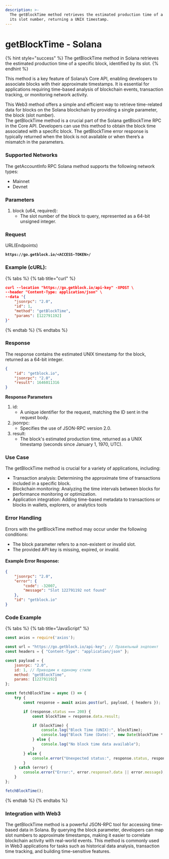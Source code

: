 ```yaml
---
description: >-
  The getBlockTime method retrieves the estimated production time of a block by
  its slot number, returning a UNIX timestamp.
---
```


# getBlockTime - Solana

{% hint style="success" %}
The getBlockTime method in Solana retrieves the estimated production time of a specific block, identified by its slot.&#x20;
{% endhint %}

This method is a key feature of Solana’s Core API, enabling developers to associate blocks with their approximate timestamps. It is essential for applications requiring time-based analysis of blockchain events, transaction tracking, or monitoring network activity.

This Web3 method offers a simple and efficient way to retrieve time-related data for blocks on the Solana blockchain by providing a single parameter, the block (slot number).\
The getBlockTime method is a crucial part of the Solana getBlockTime RPC in the Core API. Developers can use this method to obtain the block time associated with a specific block. The getBlockTime error response is typically returned when the block is not available or when there’s a mismatch in the parameters.

### **Supported Networks**

The getAccountInfo RPC Solana method supports the following network types:

* Mainnet
* Devnet

### Parameters

1. block (u64, required):
   * The slot number of the block to query, represented as a 64-bit unsigned integer.

### Request

URL(Endpoints)

<pre class="language-json" data-full-width="false"><code class="lang-json"><strong>https://go.getblock.io/&#x3C;ACCESS-TOKEN>/
</strong></code></pre>

### Example (cURL):

{% tabs %}
{% tab title="curl" %}
```json
curl --location "https://go.getblock.io/api-key" -XPOST \
--header "Content-Type: application/json" \
--data '{
    "jsonrpc": "2.0",
    "id": 1,
    "method": "getBlockTime",
    "params": [122791192]
}'
```
{% endtab %}
{% endtabs %}

### Response

The response contains the estimated UNIX timestamp for the block, returned as a 64-bit integer.

```json
{
    "id": "getblock.io",
    "jsonrpc": "2.0",
    "result": 1646011316
}
```

**Response Parameters**

1. id:
   * A unique identifier for the request, matching the ID sent in the request body.
2. jsonrpc:
   * Specifies the use of JSON-RPC version 2.0.
3. result:
   * The block's estimated production time, returned as a UNIX timestamp (seconds since January 1, 1970, UTC).

### Use Case

The getBlockTime method is crucial for a variety of applications, including:

* Transaction analysis: Determining the approximate time of transactions included in a specific block.
* Blockchain monitoring: Analyzing the time intervals between blocks for performance monitoring or optimization.
* Application integration: Adding time-based metadata to transactions or blocks in wallets, explorers, or analytics tools

### Error Handling

Errors with the getBlockTime method may occur under the following conditions:

* The block parameter refers to a non-existent or invalid slot.
* The provided API key is missing, expired, or invalid.

#### Example Error Response:

```json
{
    "jsonrpc": "2.0",
    "error": {
        "code": -32007,
        "message": "Slot 122791192 not found"
    },
    "id": "getblock.io"
}
```

### Code Example

{% tabs %}
{% tab title="JavaScript" %}
```javascript
const axios = require('axios');

const url = "https://go.getblock.io/api-key"; // Правильный эндпоинт
const headers = { "Content-Type": "application/json" };

const payload = {
    jsonrpc: "2.0",
    id: 1, // Приводим к единому стилю
    method: "getBlockTime",
    params: [122791192]
};

const fetchBlockTime = async () => {
    try {
        const response = await axios.post(url, payload, { headers });

        if (response.status === 200) {
            const blockTime = response.data.result;

            if (blockTime) {
                console.log("Block Time (UNIX):", blockTime);
                console.log("Block Time (Date):", new Date(blockTime * 1000));
            } else {
                console.log("No block time data available");
            }
        } else {
            console.error("Unexpected status:", response.status, response.statusText);
        }
    } catch (error) {
        console.error("Error:", error.response?.data || error.message);
    }
};

fetchBlockTime();
```
{% endtab %}
{% endtabs %}

### Integration with Web3

The getBlockTime method is a powerful JSON-RPC tool for accessing time-based data in Solana. By querying the block parameter, developers can map slot numbers to approximate timestamps, making it easier to correlate blockchain activity with real-world events. This method is commonly used in Web3 applications for tasks such as historical data analysis, transaction time tracking, and building time-sensitive features.
